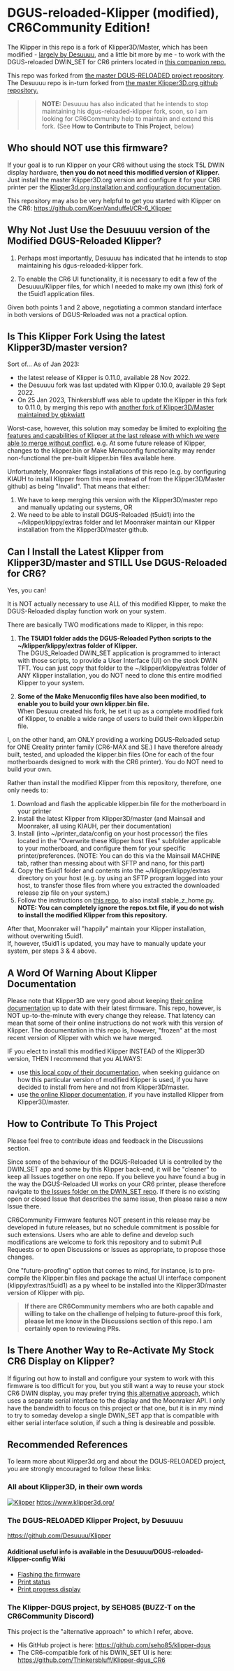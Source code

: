 # DGUS-reloaded-Klipper (modified), CR6Community Edition!
The Klipper in this repo is a fork of Klipper3D/Master, which has been modified - [largely by Desuuuu](https://github.com/Desuuuu/klipper), and a little bit more by me - to work with the DGUS-reloaded DWIN_SET for CR6 printers located in [this companion repo.](https://github.com/Thinkersbluff/DGUS-reloadedForKlipper_CR6)

This repo was forked from [the master DGUS-RELOADED project repository](https://github.com/Desuuuu/Klipper).
The Desuuuu repo is in-turn forked from [the master Klipper3D.org github repository.](https://github.com/Klipper3d/klipper/)

>>**NOTE:** Desuuuu has also indicated that he intends to stop maintaining his dgus-reloaded-klipper fork, soon, so I am looking for CR6Community help to maintain and extend this fork. (See **How to Contribute to This Project**, below)

## Who should __NOT__ use this firmware?
If your goal is to run Klipper on your CR6 without using the stock T5L DWIN display hardware, **then you do not need this modified version of Klipper.**
Just install the master Klipper3D.org version and configure it for your CR6 printer per the [Klipper3d.org installation and configuration documentation](https://github.com/Klipper3d/klipper/blob/master/docs/index.md).

This repository may also be very helpful to get you started with Klipper on the CR6: https://github.com/KoenVanduffel/CR-6_Klipper

## Why Not Just Use the Desuuuu version of the Modified DGUS-Reloaded Klipper?

1. Perhaps most importantly, Desuuuu has indicated that he intends to stop maintaining his dgus-reloaded-klipper fork. 

2. To enable the CR6 UI functionality, it is necessary to edit a few of the Desuuuu/Klipper files, for which I needed to make my own (this) fork of the t5uid1 application files.

Given both points 1 and 2 above, negotiating a common standard interface in both versions of DGUS-Reloaded was not a practical option.

## Is This Klipper Fork Using the latest Klipper3D/master version?
Sort of...
As of Jan 2023: 
- the latest release of Klipper is 0.11.0, available 28 Nov 2022.
- the Desuuuu fork was last updated with Klipper 0.10.0, available 29 Sept 2022.
- On 25 Jan 2023, Thinkersbluff was able to update the Klipper in this fork to 0.11.0, by merging this repo with [another fork of Klipper3D/Master maintained by gbkwiatt](https://github.com/gbkwiatt/klipper)

Worst-case, however, this solution may someday be limited to exploiting [the features and capabilities of Klipper at the last release with which we were able to merge without conflict](https://github.com/Thinkersbluff/dgus-reloaded_klipper/blob/DGUS-ReloadedForCR6/docs/Releases.md). 
e.g. At some future release of Klipper, changes to the klipper.bin or Make Menuconfig functionality may render non-functional the pre-built klipper.bin files available here.

Unfortunately, Moonraker flags installations of this repo (e.g. by configuring KIAUH to install Klipper from this repo instead of from the Klipper3D/Master github) as being "Invalid". That means that either:  
1. We have to keep merging this version with the Klipper3D/master repo and manually updating our systems, 
OR 
2. We need to be able to install DGUS-Reloaded (t5uid1) into the ~/klipper/klippy/extras folder and let Moonraker maintain our Klipper installation from the Klipper3D/master github.

## Can I Install the Latest Klipper from Klipper3D/master and STILL Use DGUS-Reloaded for CR6?
Yes, you can!

It is NOT actually necessary to use ALL of this modified Klipper, to make the DGUS-Reloaded display function work on your system.

There are basically TWO modifications made to Klipper, in this repo:  

1. **The T5UID1 folder adds the DGUS-Reloaded Python scripts to the ~/klipper/klippy/extras folder of Klipper.**  
 The DGUS_Reloaded DWIN_SET application is programmed to interact with those scripts, to provide a User Interface (UI) on the stock DWIN TFT. You can just copy that folder to the ~/klipper/klippy/extras folder of ANY Klipper installation, you do  NOT need to clone this entire modified Klipper to your system.

2. **Some of the Make Menuconfig files have also been modified, to enable you to build your own klipper.bin file.**  
When Desuuu created his fork, he set it up as a complete modified fork of Klipper, to enable a wide range of users  to build their own klipper.bin file.  

I, on the other hand, am ONLY providing a working DGUS-Reloaded setup for ONE Creality printer family (CR6-MAX and SE.)  I have therefore already built, tested, and uploaded the klipper.bin files (One for each of the four motherboards designed to work with the CR6 printer). You do NOT need to build your own.  

Rather than install the modified Klipper from this repository, therefore, one only needs to: 

1. Download and flash the applicable klipper.bin file for the motherboard in your printer
2. Install the latest Klipper from Klipper3D/master (and Mainsail and Moonraker, all using KIAUH, per their documentation)
3. Install (into ~/printer_data/config on your host processor) the files located in the "Overwrite these Klipper host files" subfolder applicable to your motherboard, and configure them for your specific printer/preferences. (NOTE: You can do this via the Mainsail MACHINE tab, rather than messing about with SFTP and nano, for this part)
4. Copy the t5uid1 folder and contents into the ~/klipper/klippy/extras directory on your host (e.g. by using an SFTP program logged into your host, to transfer those files from where you extracted the downloaded release zip file on your system.)
5. Follow the instructions on [this repo](https://github.com/matthewlloyd/Klipper-Stable-Z-Home), to also install stable_z_home.py.  
**NOTE: You can completely ignore the repos.txt file, if you do not wish to install the modified Klipper from this repository.**

After that, Moonraker will "happily" maintain your Klipper installation, without overwriting t5uid1.  
If, however, t5uid1 is updated, you may have to manually update your system, per steps 3 & 4 above.

## A Word Of Warning About Klipper Documentation
Please note that Klipper3D are very good about keeping [their online documentation](https://www.klipper3d.org/) up to date with their latest firmware.
This repo, however, is NOT up-to-the-minute with every change they release.  That latency can mean that some of their online instructions do not work with this version of Klipper.  The documentation in this repo is, however, "frozen" at the most recent version of Klipper with which we have merged.  

IF you elect to install this modified Klipper INSTEAD of the Klipper3D version, THEN I recommend that you ALWAYS:
 - use [this local copy of their documentation](https://github.com/Thinkersbluff/DGUS-Reloaded_for_CR6-Klipper_Component/blob/DGUS-ReloadedForCR6/docs/Overview.md), when seeking guidance on how this particular version of modified Klipper is used, if you have decided to install from here and not from Klipper3D/master.
 - use [the online Klipper documentation](https://www.klipper3d.org/), if you have installed Klipper from Klipper3D/master.
 
 ## How to Contribute To This Project

Please feel free to contribute ideas and feedback in the Discussions section.

Since some of the behaviour of the DGUS-Reloaded UI is controlled by the DWIN_SET app and some by this Klipper back-end, it will be "cleaner" to keep all Issues together on one repo.  If you believe you have found a bug in the way the DGUS-Reloaded UI works on your CR6 printer, please therefore navigate to [the Issues folder on the DWIN_SET repo](https://github.com/Thinkersbluff/DGUS-Reloaded_for_CR6-DWIN-SET_Component/issues).  If there is no existing open or closed Issue that describes the same issue, then please raise a new Issue there.  

CR6Community Firmware features NOT present in this release may be developed in future releases, but no schedule commitment is possible for such extensions.  Users who are able to define and develop such modifications are welcome to fork this repository and to submit Pull Requests or to open Discussions or Issues as appropriate, to propose those changes.

 One "future-proofing" option that comes to mind, for instance, is to pre-compile the Klipper.bin files and package the actual UI interface component (klippy/extras/t5uid1) as a py wheel to be installed into the Klipper3D/master version of Klipper with pip. 

> **If there are CR6Community members who are both capable and willing to take on the challenge of helping to future-proof this fork, please let me know in the Discussions section of this repo.  I am certainly open to reviewing PRs.**


## Is There Another Way to Re-Activate My Stock CR6 Display on Klipper?

If figuring out how to install and configure your system to work with this firmware is too difficult for you, but you still want a way to reuse your stock CR6 DWIN display, you may prefer trying [this alternative approach](https://github.com/Thinkersbluff/Klipper-dgus_CR6), which uses a separate serial interface to the display and the Moonraker API.  I only have the bandwidth to focus on this project or that one, but it is in my mind to try to someday develop a single DWIN_SET app that is compatible with either serial interface solution, if such a thing is desireable and possible.    

## Recommended References
To learn more about Klipper3d.org and about the DGUS-RELOADED project, you are strongly encouraged to follow these links:

### All about Klipper3D, in their own words  
[![Klipper](docs/img/klipper-logo-small.png)](https://www.klipper3d.org/)  https://www.klipper3d.org/

### The DGUS-RELOADED Klipper Project, by Desuuuu  
 https://github.com/Desuuuu/Klipper
 
#### Additional useful info is available in the Desuuuu/DGUS-reloaded-Klipper-config Wiki
* [Flashing the firmware](https://github.com/Desuuuu/DGUS-reloaded-Klipper/wiki/Flashing-the-firmware)
* [Print status](https://github.com/Desuuuu/DGUS-reloaded-Klipper/wiki/Print-status)
* [Print progress display](https://github.com/Desuuuu/DGUS-reloaded-Klipper/wiki/Print-progress-display)

 ### The Klipper-DGUS project, by SEHO85 (BUZZ-T on the CR6Community Discord)
 This project is the "alternative approach" to which I refer, above.
  - His GitHub project is here: https://github.com/seho85/klipper-dgus
  - The CR6-compatible fork of his DWIN_SET UI is here: https://github.com/Thinkersbluff/Klipper-dgus_CR6
  